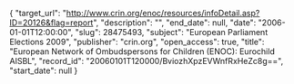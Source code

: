 {
  "target_url": "http://www.crin.org/enoc/resources/infoDetail.asp?ID=20126&flag=report", 
  "description": "", 
  "end_date": null, 
  "date": "2006-01-01T12:00:00", 
  "slug": 28475493, 
  "subject": "European Parliament Elections 2009", 
  "publisher": "crin.org", 
  "open_access": true, 
  "title": "European Network of Ombudspersons for Children (ENOC): Eurochild AISBL", 
  "record_id": "20060101T120000/BviozhXpzEVWnfRxHeZc8g==", 
  "start_date": null
}

